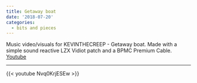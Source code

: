 ```yaml
---
title: Getaway boat
date: '2018-07-20'
categories: 
  - bits and pieces
---
```


Music video/visuals for KEVINTHECREEP - Getaway boat. Made with a simple sound reactive LZX Vidiot patch and a BPMC Premium Cable.
[Youtube](https://www.youtube.com/watch?v=Nvq0KrjESEw)

---

{{< youtube Nvq0KrjESEw >}}
